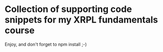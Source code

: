# Collection of supporting code snippets for my XRPL fundamentals course

Enjoy, and don't forget to npm install ;-)
